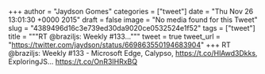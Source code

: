 
+++
author = "Jaydson Gomes"
categories = ["tweet"]
date = "Thu Nov 26 13:01:30 +0000 2015"
draft = false
image = "No media found for this Tweet"
slug = "4389496d16c3e739ed30da9020ce0532524e1f52"
tags = ["tweet"]
title = """RT @braziljs: Weekly #133..."""
tweet = true
tweet_url = "https://twitter.com/jaydson/status/669863550194683904"
+++
RT @braziljs: Weekly #133 - Microsoft Edge, Calypso, https://t.co/HlAwd3Dkks, ExploringJS... https://t.co/OnR3IHRxBQ
